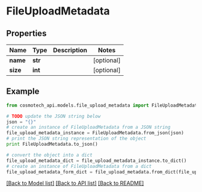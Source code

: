 # FileUploadMetadata


## Properties

Name | Type | Description | Notes
------------ | ------------- | ------------- | -------------
**name** | **str** |  | [optional] 
**size** | **int** |  | [optional] 

## Example

```python
from cosmotech_api.models.file_upload_metadata import FileUploadMetadata

# TODO update the JSON string below
json = "{}"
# create an instance of FileUploadMetadata from a JSON string
file_upload_metadata_instance = FileUploadMetadata.from_json(json)
# print the JSON string representation of the object
print FileUploadMetadata.to_json()

# convert the object into a dict
file_upload_metadata_dict = file_upload_metadata_instance.to_dict()
# create an instance of FileUploadMetadata from a dict
file_upload_metadata_form_dict = file_upload_metadata.from_dict(file_upload_metadata_dict)
```
[[Back to Model list]](../README.md#documentation-for-models) [[Back to API list]](../README.md#documentation-for-api-endpoints) [[Back to README]](../README.md)


